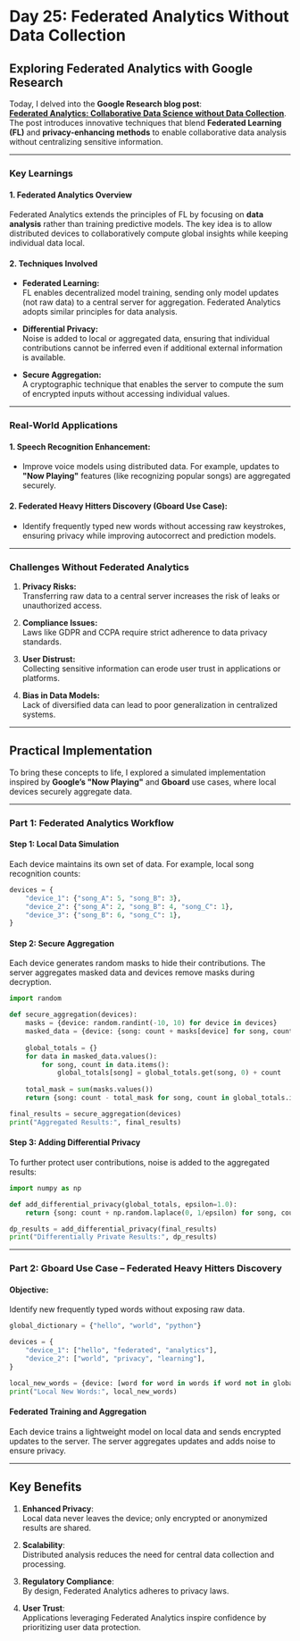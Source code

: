 
# **Day 25: Federated Analytics Without Data Collection**

## **Exploring Federated Analytics with Google Research**

Today, I delved into the **Google Research blog post**:  
[**Federated Analytics: Collaborative Data Science without Data Collection**](https://research.google/blog/federated-analytics-collaborative-data-science-without-data-collection/).  
The post introduces innovative techniques that blend **Federated Learning (FL)** and **privacy-enhancing methods** to enable collaborative data analysis without centralizing sensitive information.

---

### **Key Learnings**

#### **1. Federated Analytics Overview**

Federated Analytics extends the principles of FL by focusing on **data analysis** rather than training predictive models. The key idea is to allow distributed devices to collaboratively compute global insights while keeping individual data local.

#### **2. Techniques Involved**

- **Federated Learning:**  
    FL enables decentralized model training, sending only model updates (not raw data) to a central server for aggregation. Federated Analytics adopts similar principles for data analysis.
    
- **Differential Privacy:**  
    Noise is added to local or aggregated data, ensuring that individual contributions cannot be inferred even if additional external information is available.
    
- **Secure Aggregation:**  
    A cryptographic technique that enables the server to compute the sum of encrypted inputs without accessing individual values.
    

---

### **Real-World Applications**

#### **1. Speech Recognition Enhancement:**

- Improve voice models using distributed data. For example, updates to **"Now Playing"** features (like recognizing popular songs) are aggregated securely.

#### **2. Federated Heavy Hitters Discovery (Gboard Use Case):**

- Identify frequently typed new words without accessing raw keystrokes, ensuring privacy while improving autocorrect and prediction models.

---

### **Challenges Without Federated Analytics**

1. **Privacy Risks:**  
    Transferring raw data to a central server increases the risk of leaks or unauthorized access.
    
2. **Compliance Issues:**  
    Laws like GDPR and CCPA require strict adherence to data privacy standards.
    
3. **User Distrust:**  
    Collecting sensitive information can erode user trust in applications or platforms.
    
4. **Bias in Data Models:**  
    Lack of diversified data can lead to poor generalization in centralized systems.
    

---

## **Practical Implementation**

To bring these concepts to life, I explored a simulated implementation inspired by **Google’s "Now Playing"** and **Gboard** use cases, where local devices securely aggregate data.

---

### **Part 1: Federated Analytics Workflow**

#### **Step 1: Local Data Simulation**

Each device maintains its own set of data. For example, local song recognition counts:

```python
devices = {
    "device_1": {"song_A": 5, "song_B": 3},
    "device_2": {"song_A": 2, "song_B": 4, "song_C": 1},
    "device_3": {"song_B": 6, "song_C": 1},
}
```

#### **Step 2: Secure Aggregation**

Each device generates random masks to hide their contributions. The server aggregates masked data and devices remove masks during decryption.

```python
import random

def secure_aggregation(devices):
    masks = {device: random.randint(-10, 10) for device in devices}
    masked_data = {device: {song: count + masks[device] for song, count in data.items()} for device, data in devices.items()}
    
    global_totals = {}
    for data in masked_data.values():
        for song, count in data.items():
            global_totals[song] = global_totals.get(song, 0) + count
    
    total_mask = sum(masks.values())
    return {song: count - total_mask for song, count in global_totals.items()}

final_results = secure_aggregation(devices)
print("Aggregated Results:", final_results)
```

#### **Step 3: Adding Differential Privacy**

To further protect user contributions, noise is added to the aggregated results:

```python
import numpy as np

def add_differential_privacy(global_totals, epsilon=1.0):
    return {song: count + np.random.laplace(0, 1/epsilon) for song, count in global_totals.items()}

dp_results = add_differential_privacy(final_results)
print("Differentially Private Results:", dp_results)
```

---

### **Part 2: Gboard Use Case – Federated Heavy Hitters Discovery**

#### **Objective:**

Identify new frequently typed words without exposing raw data.

```python
global_dictionary = {"hello", "world", "python"}

devices = {
    "device_1": ["hello", "federated", "analytics"],
    "device_2": ["world", "privacy", "learning"],
}

local_new_words = {device: [word for word in words if word not in global_dictionary] for device, words in devices.items()}
print("Local New Words:", local_new_words)
```

#### **Federated Training and Aggregation**

Each device trains a lightweight model on local data and sends encrypted updates to the server. The server aggregates updates and adds noise to ensure privacy.

---

## **Key Benefits**

1. **Enhanced Privacy**:  
    Local data never leaves the device; only encrypted or anonymized results are shared.
    
2. **Scalability**:  
    Distributed analysis reduces the need for central data collection and processing.
    
3. **Regulatory Compliance**:  
    By design, Federated Analytics adheres to privacy laws.
    
4. **User Trust**:  
    Applications leveraging Federated Analytics inspire confidence by prioritizing user data protection.
